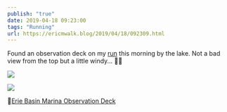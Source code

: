 ```yaml
---
publish: "true"
date: 2019-04-18 09:23:00
tags: "Running"
url: https://ericmwalk.blog/2019/04/18/092309.html
---
```


Found an observation deck on my [run](https://www.strava.com/activities/2300159088) this morning by the lake. Not a bad view from the top but a little windy... 🏃‍♂️

![](https://ericmwalk.blog/uploads/2022/a20387122e.jpg)

![](https://ericmwalk.blog/uploads/2022/70d84d9243.jpg)

📍[Erie Basin Marina Observation Deck](https://goo.gl/maps/xAbwKQdfn25fVkJ98)